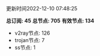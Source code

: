 更新时间2022-12-10 07:48:25

**总订阅: 45**
**总节点: 705**
**有效节点: 134**
- v2ray节点: 126
- trojan节点: 7
- ss节点: 1
